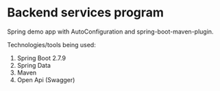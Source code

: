 # Backend services program
Spring demo app with AutoConfiguration and spring-boot-maven-plugin.

Technologies/tools being used:
1. Spring Boot 2.7.9
2. Spring Data
3. Maven
4. Open Api (Swagger)

